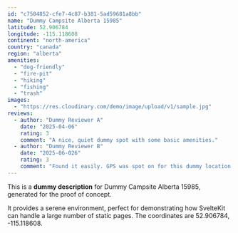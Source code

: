 ```yaml
---
id: "c7504852-cfe7-4c87-b381-5ad59681a8bb"
name: "Dummy Campsite Alberta 15985"
latitude: 52.906784
longitude: -115.118608
continent: "north-america"
country: "canada"
region: "alberta"
amenities:
  - "dog-friendly"
  - "fire-pit"
  - "hiking"
  - "fishing"
  - "trash"
images:
  - "https://res.cloudinary.com/demo/image/upload/v1/sample.jpg"
reviews:
  - author: "Dummy Reviewer A"
    date: "2025-04-06"
    rating: 3
    comment: "A nice, quiet dummy spot with some basic amenities."
  - author: "Dummy Reviewer B"
    date: "2025-06-026"
    rating: 3
    comment: "Found it easily. GPS was spot on for this dummy location."
---
```


This is a **dummy description** for Dummy Campsite Alberta 15985, generated for the proof of concept.

It provides a serene environment, perfect for demonstrating how SvelteKit can handle a large number of static pages. The coordinates are 52.906784, -115.118608.
